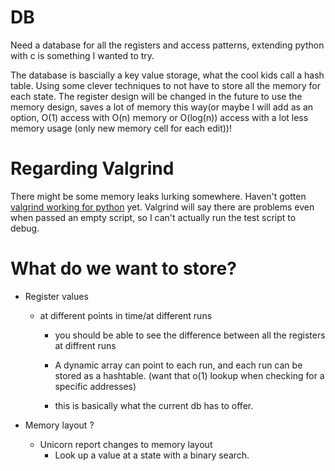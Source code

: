 # DB

Need a database for all the registers and access patterns, extending python with c is something I wanted to try. 

The database is bascially a key value storage, what the cool kids call a hash table. Using some clever techniques to not have to store all the memory for each state. The register design will be changed in the future to use the memory design, saves a lot of memory this way(or maybe I will add as an option, O(1) access with O(n) memory or O(log(n)) access with a lot less memory usage (only new memory cell for each edit))!

# Regarding Valgrind
There might be some memory leaks lurking somewhere. Haven't gotten [valgrind working for python](https://github.com/python/cpython/blob/master/Misc/README.valgrind) yet. Valgrind will say there are problems even when passed an empty script, so I can't actually run the test script to debug.

# What do we want to store?
-	Register values
	-	at different points in time/at different runs
		-	you should be able to see the difference between all the registers at diffrent runs
		- 	A dynamic array can point to each run, and each run can be stored as a hashtable.
			(want that o(1) lookup when checking for a specific addresses)

		-	this is basically what the current db has to offer.

-	Memory layout ? 
	-	Unicorn report changes to memory layout
		-	Look up a value at a state with a binary search. 
